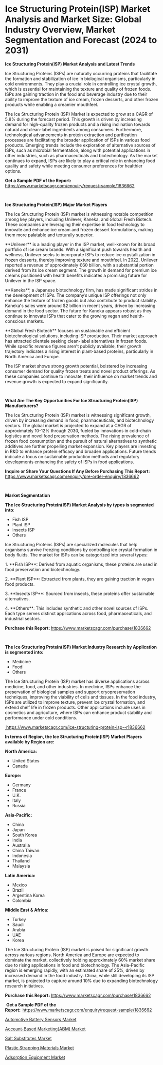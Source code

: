 <p><h1>Ice Structuring Protein(ISP) Market Analysis and Market Size: Global Industry Overview, Market Segmentation and Forecast (2024 to 2031)</h1></p><p><strong>Ice Structuring Protein(ISP) Market Analysis and Latest Trends</strong></p>
<p><p>Ice Structuring Proteins (ISPs) are naturally occurring proteins that facilitate the formation and stabilization of ice in biological organisms, particularly in cold environments. They play a crucial role in controlling ice crystal growth, which is essential for maintaining the texture and quality of frozen foods. ISPs are gaining traction in the food and beverage industry due to their ability to improve the texture of ice cream, frozen desserts, and other frozen products while enabling a creamier mouthfeel.</p><p>The Ice Structuring Protein (ISP) Market is expected to grow at a CAGR of 5.8% during the forecast period. This growth is driven by increasing demand for high-quality frozen products and a rising inclination towards natural and clean-label ingredients among consumers. Furthermore, technological advancements in protein extraction and purification processes are facilitating the broader application of ISPs in various food products. Emerging trends include the exploration of alternative sources of ISPs, such as microbial fermentation, along with potential applications in other industries, such as pharmaceuticals and biotechnology. As the market continues to expand, ISPs are likely to play a critical role in enhancing food quality and safety while meeting consumer preferences for healthier options.</p></p>
<p><strong>Get a Sample PDF of the Report:&nbsp;</strong> <a href="https://www.marketscagr.com/enquiry/request-sample/1836662?utm_campaign=1556&utm_medium=2&utm_source=Github&utm_content=ia&utm_term=16102024&utm_id=ice-structuring-proteinisp">https://www.marketscagr.com/enquiry/request-sample/1836662</a></p>
<p>&nbsp;</p>
<p><strong>Ice Structuring Protein(ISP) Major Market Players</strong></p>
<p><p>The Ice Structuring Protein (ISP) market is witnessing notable competition among key players, including Unilever, Kaneka, and Global Fresh Biotech. These companies are leveraging their expertise in food technology to innovate and enhance ice cream and frozen dessert formulations, making them more palatable and texturally superior.</p><p>**Unilever** is a leading player in the ISP market, well-known for its broad portfolio of ice cream brands. With a significant push towards health and wellness, Unilever seeks to incorporate ISPs to reduce ice crystallization in frozen desserts, thereby improving texture and mouthfeel. In 2022, Unilever reported a revenue of approximately €60 billion, with a substantial portion derived from its ice cream segment. The growth in demand for premium ice creams positioned with health benefits indicates a promising future for Unilever in the ISP space.</p><p>**Kaneka**, a Japanese biotechnology firm, has made significant strides in the development of ISPs. The company’s unique ISP offerings not only enhance the texture of frozen goods but also contribute to product stability. Kaneka's sales were around $2 billion in recent years, driven by increasing demand in the food sector. The future for Kaneka appears robust as they continue to innovate ISPs that cater to the growing vegan and health-conscious markets.</p><p>**Global Fresh Biotech** focuses on sustainable and efficient biotechnological solutions, including ISP production. Their market approach has attracted clientele seeking clean-label alternatives in frozen foods. While specific revenue figures aren't publicly available, their growth trajectory indicates a rising interest in plant-based proteins, particularly in North America and Europe.</p><p>The ISP market shows strong growth potential, bolstered by increasing consumer demand for quality frozen treats and novel product offerings. As these companies continue to innovate, their influence on market trends and revenue growth is expected to expand significantly.</p></p>
<p>&nbsp;</p>
<p><strong>What Are The Key Opportunities For Ice Structuring Protein(ISP) Manufacturers?</strong></p>
<p><p>The Ice Structuring Protein (ISP) market is witnessing significant growth, driven by increasing demand in food, pharmaceuticals, and biotechnology sectors. The global market is projected to expand at a CAGR of approximately 10-12% through 2030, fueled by innovations in cold-chain logistics and novel food preservation methods. The rising prevalence of frozen food consumption and the pursuit of natural alternatives to synthetic additives are further propelling market expansion. Key players are investing in R&D to enhance protein efficacy and broaden applications. Future trends indicate a focus on sustainable production methods and regulatory developments enhancing the safety of ISPs in food applications.</p></p>
<p><strong>Inquire or Share Your Questions If Any Before Purchasing This Report:</strong> <a href="https://www.marketscagr.com/enquiry/pre-order-enquiry/1836662?utm_campaign=1556&utm_medium=2&utm_source=Github&utm_content=ia&utm_term=16102024&utm_id=ice-structuring-proteinisp">https://www.marketscagr.com/enquiry/pre-order-enquiry/1836662</a></p>
<p>&nbsp;</p>
<p><strong>Market Segmentation</strong></p>
<p><strong>The Ice Structuring Protein(ISP) Market Analysis by types is segmented into:</strong></p>
<p><ul><li>Fish ISP</li><li>Plant ISP</li><li>Insects ISP</li><li>Others</li></ul></p>
<p><p>Ice Structuring Proteins (ISPs) are specialized molecules that help organisms survive freezing conditions by controlling ice crystal formation in body fluids. The market for ISPs can be categorized into several types: </p><p>1. **Fish ISP**: Derived from aquatic organisms, these proteins are used in food preservation and biotechnology.</p><p>2. **Plant ISP**: Extracted from plants, they are gaining traction in vegan food products. </p><p>3. **Insects ISP**: Sourced from insects, these proteins offer sustainable alternatives. </p><p>4. **Others**: This includes synthetic and other novel sources of ISPs. Each type serves distinct applications across food, pharmaceuticals, and industrial sectors.</p></p>
<p><strong>Purchase this Report:&nbsp;</strong><a href="https://www.marketscagr.com/purchase/1836662?utm_campaign=1556&utm_medium=2&utm_source=Github&utm_content=ia&utm_term=16102024&utm_id=ice-structuring-proteinisp">https://www.marketscagr.com/purchase/1836662</a></p>
<p>&nbsp;</p>
<p><strong>The Ice Structuring Protein(ISP) Market Industry Research by Application is segmented into:</strong></p>
<p><ul><li>Medicine</li><li>Food</li><li>Others</li></ul></p>
<p><p>The Ice Structuring Protein (ISP) market has diverse applications across medicine, food, and other industries. In medicine, ISPs enhance the preservation of biological samples and support cryopreservation techniques, improving the viability of cells and tissues. In the food industry, ISPs are utilized to improve texture, prevent ice crystal formation, and extend shelf life in frozen products. Other applications include uses in cosmetics and agriculture, where ISPs can enhance product stability and performance under cold conditions.</p></p>
<p><a href="https://www.marketscagr.com/ice-structuring-protein-isp--r1836662?utm_campaign=1556&utm_medium=2&utm_source=Github&utm_content=ia&utm_term=16102024&utm_id=ice-structuring-proteinisp">&nbsp;https://www.marketscagr.com/ice-structuring-protein-isp--r1836662</a></p>
<p><strong>In terms of Region, the Ice Structuring Protein(ISP) Market Players available by Region are:</strong></p>
<p>
    <p> <strong> North America: </strong>
        <ul>
            <li>United States</li>
            <li>Canada</li>
        </ul>
        </p> 
    <p> <strong> Europe: </strong>
        <ul>
            <li>Germany</li>
            <li>France</li>
            <li>U.K.</li>
            <li>Italy</li>
            <li>Russia</li>
        </ul>
        </p> 
    <p> <strong> Asia-Pacific: </strong>
        <ul>
            <li>China</li>
            <li>Japan</li>
            <li>South Korea</li>
            <li>India</li>
            <li>Australia</li>
            <li>China Taiwan</li>
            <li>Indonesia</li>
            <li>Thailand</li>
            <li>Malaysia</li>
        </ul>
        </p> 
    <p> <strong> Latin America: </strong>
        <ul>
            <li>Mexico</li>
            <li>Brazil</li>
            <li>Argentina Korea</li>
            <li>Colombia</li>
        </ul>
        </p> 
    <p> <strong> Middle East & Africa: </strong>
        <ul>
            <li>Turkey</li>
            <li>Saudi</li>
            <li>Arabia</li>
            <li>UAE</li>
            <li>Korea</li>
        </ul>
    </p>
    </p>
<p><p>The Ice Structuring Protein (ISP) market is poised for significant growth across various regions. North America and Europe are expected to dominate the market, collectively holding approximately 60% market share due to rising applications in food and biotechnology. The Asia-Pacific region is emerging rapidly, with an estimated share of 25%, driven by increased demand in the food industry. China, while still developing its ISP market, is projected to capture around 10% due to expanding biotechnology research initiatives.</p></p>
<p><strong>Purchase this Report: </strong><a href="https://www.marketscagr.com/purchase/1836662?utm_campaign=1556&utm_medium=2&utm_source=Github&utm_content=ia&utm_term=16102024&utm_id=ice-structuring-proteinisp">https://www.marketscagr.com/purchase/1836662</a></p>
<p>&nbsp;<strong>Get a Sample PDF of the Report:&nbsp;&nbsp;</strong><a href="https://www.marketscagr.com/enquiry/request-sample/1836662?utm_campaign=1556&utm_medium=2&utm_source=Github&utm_content=ia&utm_term=16102024&utm_id=ice-structuring-proteinisp">https://www.marketscagr.com/enquiry/request-sample/1836662</a></p>
<p><strong></strong></p>
<p><p><a href="https://github.com/lmorisekv5e/Market-Research-Report-List-1/blob/main/automotive-battery-sensors-market.md?utm_campaign=1556&utm_medium=2&utm_source=Github&utm_content=ia&utm_term=16102024&utm_id=ice-structuring-proteinisp">Automotive Battery Sensors Market</a></p><p><a href="https://github.com/danielpfuprb/Market-Research-Report-List-1/blob/main/account-based-marketingabm-market.md?utm_campaign=1556&utm_medium=2&utm_source=Github&utm_content=ia&utm_term=16102024&utm_id=ice-structuring-proteinisp">Account-Based Marketing(ABM) Market</a></p><p><a href="https://www.linkedin.com/pulse/global-salt-substitutes-market-share-growth-opportunities-growing-ynroc?utm_campaign=1556&utm_medium=2&utm_source=Github&utm_content=ia&utm_term=16102024&utm_id=ice-structuring-proteinisp">Salt Substitutes Market</a></p><p><a href="https://www.linkedin.com/pulse/market-forecasting-change-global-plastic-strapping-materials-dynamics-v5elc?utm_campaign=1556&utm_medium=2&utm_source=Github&utm_content=ia&utm_term=16102024&utm_id=ice-structuring-proteinisp">Plastic Strapping Materials Market</a></p><p><a href="https://www.linkedin.com/pulse/adsorption-equipment-sector-surge-11-growth-roadmap-2031-mileele-ubkqc?utm_campaign=1556&utm_medium=2&utm_source=Github&utm_content=ia&utm_term=16102024&utm_id=ice-structuring-proteinisp">Adsorption Equipment Market</a></p></p>